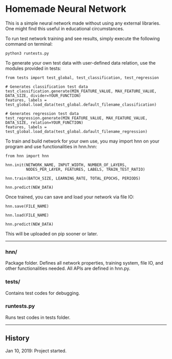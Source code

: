 # Homemade Neural Network

This is a simple neural network made without using any external libraries. One might find this useful in educational circumstances.

To run test network training and see results, simply execute the following command on terminal:

```
python3 runtests.py
```

To generate your own test data with user-defined data relation, use the modules provided in tests:

``` python3
from tests import test_global, test_classification, test_regression

# Generates classification test data
test_classification.generate(MIN_FEATURE_VALUE, MAX_FEATURE_VALUE, DATA_SIZE, divider=YOUR_FUNCTION)
features, labels = test_global.load_data(test_global.default_filename_classification)

# Generates regression test data
test_regression.generate(MIN_FEATURE_VALUE, MAX_FEATURE_VALUE, DATA_SIZE, relation=YOUR_FUNCTION)
features, labels = test_global.load_data(test_global.dafault_filename_regression)

```

To train and build network for your own use, you may import hnn on your program and use functionalities in hnn.hnn:

``` python3
from hnn import hnn

hnn.init(NETWORK_NAME, INPUT_WIDTH, NUMBER_OF_LAYERS,
         NODES_PER_LAYER, FEATURES, LABELS, TRAIN_TEST_RATIO)

hnn.train(BATCH_SIZE, LEARNING_RATE, TOTAL_EPOCHS, PERIODS)

hnn.predict(NEW_DATA)
```

Once trained, you can save and load your network via file IO:

``` python3
hnn.save(FILE_NAME)

hnn.load(FILE_NAME)

hnn.predict(NEW_DATA)
```

This will be uploaded on pip sooner or later.

---
### hnn/
Package folder. Defines all network properties, training system, file IO, and other functionalities needed. All APIs are defined in hnn.py.

### tests/
Contains test codes for debugging.

### runtests.py
Runs test codes in tests folder.

---
## History
Jan 10, 2019: Project started.